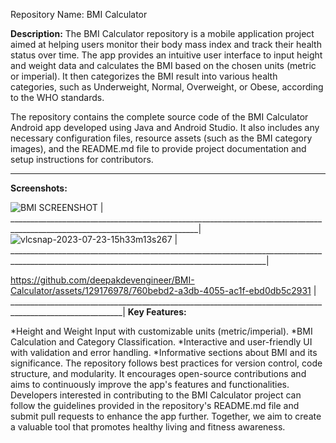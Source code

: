 Repository Name: BMI Calculator

**Description:**
The BMI Calculator repository is a mobile application project aimed at helping users monitor their body mass index and track their health status over time. The app provides an intuitive user interface to input height and weight data and calculates the BMI based on the chosen units (metric or imperial). It then categorizes the BMI result into various health categories, such as Underweight, Normal, Overweight, or Obese, according to the WHO standards.

The repository contains the complete source code of the BMI Calculator Android app developed using Java and Android Studio. It also includes any necessary configuration files, resource assets (such as the BMI category images), and the README.md file to provide project documentation and setup instructions for contributors.
_______________________________________________________________________________________________________________________________________________________________________________
**Screenshots:**

![BMI SCREENSHOT](https://github.com/deepakdevengineer/BMI-Calculator/assets/129176978/8847f676-7f77-4a63-95f5-78e495bbb57c) |
_____________________________________________________________________________________________________________________________|
![vlcsnap-2023-07-23-15h33m13s267](https://github.com/deepakdevengineer/BMI-Calculator/assets/129176978/fd88f941-00c2-4175-a642-ec8c735d2b93) |
______________________________________________________________________________________________________________________________________________|

https://github.com/deepakdevengineer/BMI-Calculator/assets/129176978/760bebd2-a3db-4055-ac1f-ebd0db5c2931 |
__________________________________________________________________________________________________________|
**Key Features:**

*Height and Weight Input with customizable units (metric/imperial).
*BMI Calculation and Category Classification.
*Interactive and user-friendly UI with validation and error handling.
*Informative sections about BMI and its significance.
The repository follows best practices for version control, code structure, and modularity. It encourages open-source contributions and aims to continuously improve the app's features and functionalities. Developers interested in contributing to the BMI Calculator project can follow the guidelines provided in the repository's README.md file and submit pull requests to enhance the app further. Together, we aim to create a valuable tool that promotes healthy living and fitness awareness.

